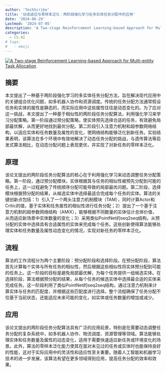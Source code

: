 ```yaml
---
author: 'TechScribe'
title: '动态适应与零样本泛化：两阶段强化学习在多实体任务分配中的应用'
date: '2024-06-29'
Lastmod: '2024-07-05'
description: 'A Two-stage Reinforcement Learning-based Approach for Multi-entity Task Allocation'
categories:
  - CS.AI
# tags:
#   - emoji
---
```


[![A Two-stage Reinforcement Learning-based Approach for Multi-entity Task Allocation](https://arxiv-research-1301205113.cos.ap-guangzhou.myqcloud.com/images/2407.00496v1.pdf_0.jpg)](https://arxiv.org/abs/2407.00496v1)

## 摘要

本文提出了一种基于两阶段强化学习的多实体任务分配方法，旨在解决现代应用中的关键组合优化问题，如多机器人协作和资源调度。传统的任务分配方法通常假设任务和实体的属性是静态的，而实际应用中这些属性往往是动态变化的。为了应对这一挑战，本文提出了一种基于相似性的两阶段任务分配算法，利用强化学习来学习分配策略。第一阶段通过预分配策略，使实体预先选择合适的任务，有效避免局部最优解，从而更好地找到最优分配。第二阶段引入注意力机制和超参数网络结构，以适应实体和任务数量及属性的变化，使网络结构能够泛化到新任务。实验结果表明，该算法在多个环境中有效地解决了动态任务分配的挑战，与遗传算法等启发式算法相比，在动态分配问题上表现更优，并实现了对新任务的零样本泛化。<!--more-->

## 原理

该论文提出的两阶段任务分配算法的核心在于利用强化学习来动态调整任务分配策略。第一阶段，通过预分配模块，实体根据其与任务的相似性被预先分配到可能的任务上，这一过程避免了传统顺序分配可能导致的局部最优问题。第二阶段，选择模块根据预分配的结果，从候选实体中选择最适合完成每个任务的实体。算法的关键创新点包括：1）引入了一个两头注意力机制模块（TAM），同时计算Actor和Critic的值，基于实体和任务属性的相似性进行任务分配；2）提出了一个基于注意力机制的超参数网络结构（AMIX），能够根据不同数量的实体估计总体价值，从而适应新场景中实体数量的变化；3）采用类似PointNet的seq2seq结构，从预分配的实体中选择具有合适属性的实体来完成每个任务。这些创新使得算法能够处理实体和任务数量及属性动态变化的情况，实现对新任务的零样本泛化。

## 流程

算法的工作流程分为两个主要阶段：预分配阶段和选择阶段。在预分配阶段，算法首先计算每个实体与所有任务的相似性，然后根据这些相似性将实体预分配到可能的任务上。这一阶段的目标是避免局部最优解，为每个任务提供一组候选实体。在选择阶段，算法根据预分配的结果，从每个任务的候选实体中选择最合适的实体来完成任务。这一阶段利用了类似PointNet的seq2seq结构，通过注意力机制来计算实体与任务的匹配度，并根据这些匹配度进行选择。整个流程确保了任务分配不仅基于当前状态，还能适应未来可能的变化，如实体或任务数量的增加或减少。

## 应用

该论文提出的两阶段任务分配算法具有广泛的应用前景，特别是在需要动态调整任务分配的复杂系统中，如多机器人协作、物流调度、资源管理等领域。算法能够处理实体和任务数量及属性的动态变化，适用于需要快速适应新任务或环境变化的场景。此外，算法的零样本泛化能力使其在面对未见过的任务或实体时也能保持良好的性能，这对于实际应用中的灵活性和适应性至关重要。随着人工智能和机器学习技术的进一步发展，该算法有望在更多领域得到应用，提高任务分配的效率和效果。